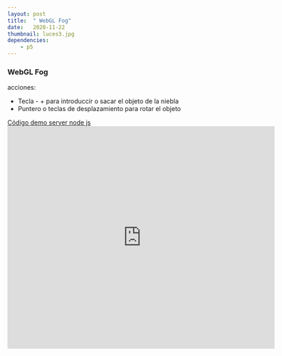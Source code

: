 ```yaml
---
layout: post
title:  " WebGL Fog"
date:   2020-11-22
thumbnail: luces3.jpg
dependencies:
    - p5
---
```


### WebGL Fog

acciones:
- Tecla - + para introduccir o sacar el objeto de la niebla
- Puntero o teclas de desplazamiento para rotar el objeto


<script src="https://cdnjs.cloudflare.com/ajax/libs/processing.js/1.4.8/processing.min.js"></script>

<body>
    <a href="https://github.com/visualcomputingcoders/visualcomputingcoders/blob/master/_projects/lights/luces1.js" target="_blank"> Código </a>
    <a href="http://3.220.168.238:8081/fog/" >demo server node js</a>
     <embed src="http://3.220.168.238:8081/fog/" style="width:600px; height: 500px;">



     
</body>








